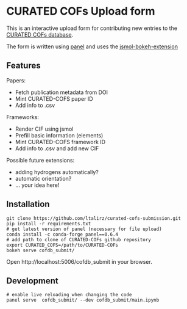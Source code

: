 # CURATED COFs Upload form

This is an interactive upload form for contributing new entries to the [CURATED COFs database](https://github.com/danieleongari/CURATED-COFs).

The form is written using [panel](https://panel.pyviz.org/) and uses the [jsmol-bokeh-extension](https://github.com/ltalirz/jsmol-bokeh-extension)

## Features

Papers:
 * Fetch publication metadata from DOI
 * Mint CURATED-COFS paper ID
 * Add info to .csv

Frameworks:
 * Render CIF using jsmol
 * Prefill basic information (elements)
 * Mint CURATED-COFS framework ID
 * Add info to .csv and add new CIF

Possible future extensions:
 * adding hydrogens automatically?
 * automatic orientation?
 * ... your idea here!

## Installation

```
git clone https://github.com/ltalirz/curated-cofs-submission.git
pip install -r requirements.txt
# get latest version of panel (necessary for file upload)
conda install -c conda-forge panel==0.6.4
# add path to clone of CURATED-COFs github repository
export CURATED_COFS=/path/to/CURATED-COFs
bokeh serve cofdb_submit/
```
Open http://localhost:5006/cofdb_submit in your browser.

## Development
```
# enable live reloading when changing the code
panel serve  cofdb_submit/ --dev cofdb_submit/main.ipynb
```
